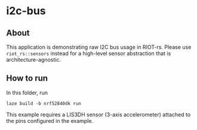 # i2c-bus

## About

This application is demonstrating raw I2C bus usage in RIOT-rs.
Please use `riot_rs::sensors` instead for a high-level sensor abstraction that is architecture-agnostic.

## How to run

In this folder, run

    laze build -b nrf52840dk run

This example requires a LIS3DH sensor (3-axis accelerometer) attached to the pins configured in the example.
